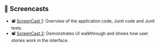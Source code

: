 ## 🎥 Screencasts

- 📽️ [ScreenCast 1](https://drive.google.com/file/d/1pO3w092p7j_WEwiRdGEcwc5zc2giEiSs/view?usp=sharing): Overview of the application code, Junit code and Junit tests.
- 📽️ [ScreenCast 2](https://drive.google.com/file/d/1WthSxB49bPkbKSj7sZtBZlvlEkh92FuE/view?usp=sharing): Demonstrates UI walkthrough and shows how user stories work in the interface.

